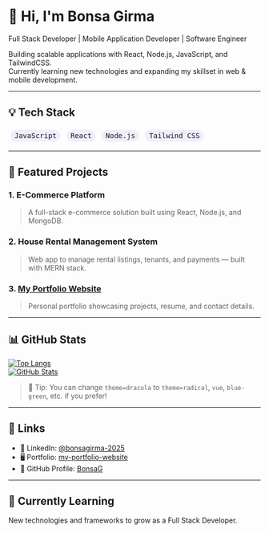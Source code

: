 # 👋 Hi, I'm Bonsa Girma  
Full Stack Developer | Mobile Application Developer | Software Engineer  

Building scalable applications with React, Node.js, JavaScript, and TailwindCSS.  
Currently learning new technologies and expanding my skillset in web & mobile development.

---

## 💡 Tech Stack

<!-- Badges use GitHub's default theme-friendly color codes -->
<span style="display: inline-block; background-color: var(--color-badge-bg, rgba(179,150,255,0.15)); padding: 4px 8px; border-radius: 9999px; font-family: monospace; color: var(--color-fg-default); margin: 4px;">
  JavaScript
</span>
<span style="display: inline-block; background-color: var(--color-badge-bg, rgba(179,150,255,0.15)); padding: 4px 8px; border-radius: 9999px; font-family: monospace; color: var(--color-fg-default); margin: 4px;">
  React
</span>
<span style="display: inline-block; background-color: var(--color-badge-bg, rgba(179,150,255,0.15)); padding: 4px 8px; border-radius: 9999px; font-family: monospace; color: var(--color-fg-default); margin: 4px;">
  Node.js
</span>
<span style="display: inline-block; background-color: var(--color-badge-bg, rgba(179,150,255,0.15)); padding: 4px 8px; border-radius: 9999px; font-family: monospace; color: var(--color-fg-default); margin: 4px;">
  Tailwind CSS
</span>

---

## 🚀 Featured Projects

### 1. E-Commerce Platform  
> A full-stack e-commerce solution built using React, Node.js, and MongoDB.

### 2. House Rental Management System  
> Web app to manage rental listings, tenants, and payments — built with MERN stack.

### 3. [My Portfolio Website](https://github.com/BonsaG/my-portfolio-website )  
> Personal portfolio showcasing projects, resume, and contact details.

---

## 📊 GitHub Stats

<!-- Theme-friendly stats cards -->
[![Top Langs](https://github-readme-stats.vercel.app/api/top-langs/?username=BonsaG )](https://github.com/anuraghazra/github-readme-stats )  
[![GitHub Stats](https://github-readme-stats.vercel.app/api?username=BonsaG&show_icons=true&theme=dracula )](https://github.com/anuraghazra/github-readme-stats )

> 🎨 Tip: You can change `theme=dracula` to `theme=radical`, `vue`, `blue-green`, etc. if you prefer!

---

## 🔗 Links

- 📘 LinkedIn: [@bonsagirma-2025](https://www.linkedin.com/in/bonsagirma-2025/ )
- 🖥️ Portfolio: [my-portfolio-website](https://github.com/BonsaG/my-portfolio-website )
- 💼 GitHub Profile: [BonsaG](https://github.com/BonsaG )

---

## 🌟 Currently Learning  
New technologies and frameworks to grow as a Full Stack Developer.
